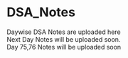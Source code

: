 # DSA_Notes
 Daywise DSA Notes are uploaded here<br/>
 Next Day Notes will be uploaded soon.<br/>
 Day 75,76 Notes will be uploaded soon
 
 
